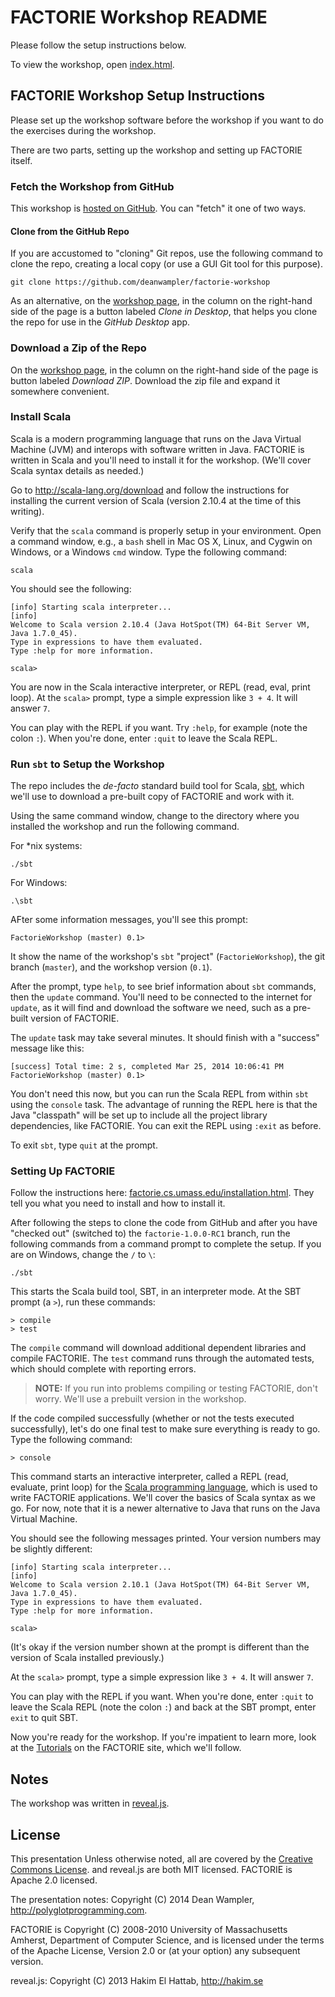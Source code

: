 
# FACTORIE Workshop README

Please follow the setup instructions below.

To view the workshop, open [index.html](index.html).

## FACTORIE Workshop Setup Instructions

Please set up the workshop software before the workshop if you want to do the exercises during the workshop.

There are two parts, setting up the workshop and setting up FACTORIE itself.

### Fetch the Workshop from GitHub

This workshop is [hosted on GitHub](https://github.com/deanwampler/factorie-workshop). You can "fetch" it one of two ways.

#### Clone from the GitHub Repo

If you are accustomed to "cloning" Git repos, use the following command to clone the repo, creating a local copy (or use a GUI Git tool for this purpose).

```
git clone https://github.com/deanwampler/factorie-workshop
```

As an alternative, on the [workshop page](https://github.com/deanwampler/factorie-workshop), in the column on the right-hand side of the page is a button labeled *Clone in Desktop*, that helps you clone the repo for use in the *GitHub Desktop* app. 

### Download a Zip of the Repo

On the [workshop page](https://github.com/deanwampler/factorie-workshop), in the column on the right-hand side of the page is button labeled *Download ZIP*. Download the zip file and expand it somewhere convenient.

### Install Scala

Scala is a modern programming language that runs on the Java Virtual Machine (JVM) and interops with software written in Java. FACTORIE is written in Scala and you'll need to install it for the workshop. (We'll cover Scala syntax details as needed.)

Go to <http://scala-lang.org/download> and follow the instructions for installing the current version of Scala (version 2.10.4 at the time of this writing).

Verify that the `scala` command is properly setup in your environment. Open a command window, e.g., a `bash` shell in Mac OS X, Linux, and Cygwin on Windows, or a Windows `cmd` window. Type the following command:

```
scala
```

You should see the following:

```
[info] Starting scala interpreter...
[info]
Welcome to Scala version 2.10.4 (Java HotSpot(TM) 64-Bit Server VM, Java 1.7.0_45).
Type in expressions to have them evaluated.
Type :help for more information.

scala>
```

You are now in the Scala interactive interpreter, or REPL (read, eval, print loop). At the `scala>` prompt, type a simple expression like `3 + 4`. It will answer `7`. 

You can play with the REPL if you want. Try `:help`, for example (note the colon `:`). When you're done, enter `:quit` to leave the Scala REPL.

### Run `sbt` to Setup the Workshop

The repo includes the *de-facto* standard build tool for Scala, [sbt](http://www.scala-sbt.org/), which we'll use to download a pre-built copy of FACTORIE and work with it.

Using the same command window, change to the directory where you installed the workshop and run the following command. 

For *nix systems:

```
./sbt
```

For Windows:

```
.\sbt
```

AFter some information messages, you'll see this prompt:

```
FactorieWorkshop (master) 0.1>
```

It show the name of the workshop's `sbt` "project" (`FactorieWorkshop`), the git branch (`master`), and the workshop version (`0.1`).

After the prompt, type `help`, to see brief information about `sbt` commands, then the `update` command. You'll need to be connected to the internet for `update`, as it will find and download the software we need, such as a pre-built version of FACTORIE.

The `update` task may take several minutes. It should finish with a "success" message like this:

```
[success] Total time: 2 s, completed Mar 25, 2014 10:06:41 PM
FactorieWorkshop (master) 0.1>
```

You don't need this now, but you can run the Scala REPL from within `sbt` using the `console` task. The advantage of running the REPL here is that the Java "classpath" will be set up to include all the project library dependencies, like FACTORIE. You can exit the REPL using `:exit` as before.

To exit `sbt`, type `quit` at the prompt.

### Setting Up FACTORIE

Follow the instructions here: [factorie.cs.umass.edu/installation.html](http://factorie.cs.umass.edu/installation.html). They tell you what you need to install and how to install it.

After following the steps to clone the code from GitHub and after you have "checked out" (switched to) the `factorie-1.0.0-RC1` branch, run the following commands from a command prompt to complete the setup. If you are on Windows, change the `/` to `\`:

```
./sbt
```

This starts the Scala build tool, SBT, in an interpreter mode.  At the SBT prompt (a `>`), run these commands:

```
> compile
> test
```

The `compile` command will download additional dependent libraries and compile FACTORIE. The `test` command runs through the automated tests, which should complete with reporting errors.

> **NOTE:** If you run into problems compiling or testing FACTORIE, don't worry. We'll use a prebuilt version in the workshop.

If the code compiled successfully (whether or not the tests executed successfully), let's do one final test to make sure everything is ready to go. Type the following command:

```
> console
```

This command starts an interactive interpreter, called a REPL (read, evaluate, print loop) for the [Scala programming language](http://scala-lang.org), which is used to write FACTORIE applications. We'll cover the basics of Scala syntax as we go. For now, note that it is a newer alternative to Java that runs on the Java Virtual Machine.

You should see the following messages printed. Your version numbers may be slightly different:

```
[info] Starting scala interpreter...
[info]
Welcome to Scala version 2.10.1 (Java HotSpot(TM) 64-Bit Server VM, Java 1.7.0_45).
Type in expressions to have them evaluated.
Type :help for more information.

scala>
```

(It's okay if the version number shown at the prompt is different than the version of Scala installed previously.)

At the `scala>` prompt, type a simple expression like `3 + 4`. It will answer `7`. 

You can play with the REPL if you want. When you're done, enter `:quit` to leave the Scala REPL (note the colon `:`) and back at the SBT prompt, enter `exit` to quit SBT.

Now you're ready for the workshop. If you're impatient to learn more, look at the [Tutorials](http://factorie.cs.umass.edu/tutorials.html) on the FACTORIE site, which we'll follow.


## Notes

The workshop was written in [reveal.js](http://lab.hakim.se/reveal-js/).

## License

This presentation Unless otherwise noted, all are covered by the [Creative Commons License](http://creativecommons.org/licenses/by/3.0/).
 and reveal.js are both MIT licensed. FACTORIE is Apache 2.0 licensed.

The presentation notes: Copyright (C) 2014 Dean Wampler, http://polyglotprogramming.com. 

FACTORIE is Copyright (C) 2008-2010 University of Massachusetts
Amherst, Department of Computer Science, and is licensed under the
terms of the Apache License, Version 2.0 or (at your option)
any subsequent version.

reveal.js: Copyright (C) 2013 Hakim El Hattab, http://hakim.se

